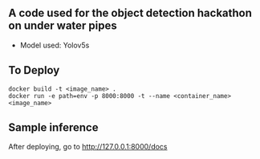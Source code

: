 ## A code used for the object detection hackathon on under water pipes
- Model used: Yolov5s

## To Deploy
```
docker build -t <image_name> .
docker run -e path=env -p 8000:8000 -t --name <container_name> <image_name>
```

## Sample inference

After deploying, go to http://127.0.0.1:8000/docs
